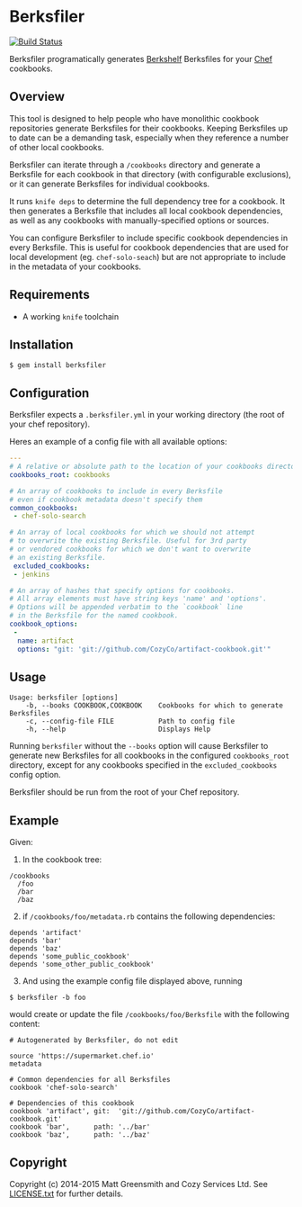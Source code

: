 # Berksfiler

[![Build Status](https://travis-ci.org/mgreensmith/berksfiler.svg)](https://travis-ci.org/mgreensmith/berksfiler)

Berksfiler programatically generates [Berkshelf](http://berkshelf.com/) Berksfiles for your [Chef](https://www.chef.io/) cookbooks.

## Overview

This tool is designed to help people who have monolithic cookbook repositories generate Berksfiles for their cookbooks. Keeping Berksfiles up to date can be a demanding task, especially when they reference a number of other local cookbooks.

Berksfiler can iterate through a `/cookbooks` directory and generate a Berksfile for each cookbook in that directory (with configurable exclusions), or it can generate Berksfiles for individual cookbooks.

It runs `knife deps` to determine the full dependency tree for a cookbook. It then generates a Berksfile that includes all local cookbook dependencies, as well as any cookbooks with manually-specified options or sources.

You can configure Berksfiler to include specific cookbook dependencies in every Berksfile. This is useful for cookbook dependencies that are used for local development (eg. `chef-solo-seach`) but are not appropriate to include in the metadata of your cookbooks.

## Requirements

  - A working `knife` toolchain

## Installation

    $ gem install berksfiler

## Configuration

Berksfiler expects a `.berksfiler.yml` in your working directory (the root of your chef repository).

Heres an example of a config file with all available options:

```yaml
---
# A relative or absolute path to the location of your cookbooks directory.
cookbooks_root: cookbooks

# An array of cookbooks to include in every Berksfile
# even if cookbook metadata doesn't specify them
common_cookbooks:
 - chef-solo-search

# An array of local cookbooks for which we should not attempt
# to overwrite the existing Berksfile. Useful for 3rd party
# or vendored cookbooks for which we don't want to overwrite
# an existing Berksfile.
 excluded_cookbooks:
 - jenkins

# An array of hashes that specify options for cookbooks.
# All array elements must have string keys 'name' and 'options'.
# Options will be appended verbatim to the `cookbook` line
# in the Berksfile for the named cookbook.
cookbook_options:
 -
  name: artifact
  options: "git: 'git://github.com/CozyCo/artifact-cookbook.git'"
```

## Usage

```
Usage: berksfiler [options]
    -b, --books COOKBOOK,COOKBOOK    Cookbooks for which to generate Berksfiles
    -c, --config-file FILE           Path to config file
    -h, --help                       Displays Help
```

Running `berksfiler` without the `--books` option will cause Berksfiler to generate
new Berksfiles for all cookbooks in the configured `cookbooks_root` directory,
except for any cookbooks specified in the `excluded_cookbooks` config option.

Berksfiler should be run from the root of your Chef repository.

## Example

Given:

1. In the cookbook tree:
```
/cookbooks
  /foo
  /bar
  /baz
```

2. if `/cookbooks/foo/metadata.rb` contains the following dependencies:
```
depends 'artifact'
depends 'bar'
depends 'baz'
depends 'some_public_cookbook'
depends 'some_other_public_cookbook'
```

3. And using the example config file displayed above, running
```
$ berksfiler -b foo
```

would create or update the file `/cookbooks/foo/Berksfile` with the following content:
```
# Autogenerated by Berksfiler, do not edit

source 'https://supermarket.chef.io'
metadata

# Common dependencies for all Berksfiles
cookbook 'chef-solo-search'

# Dependencies of this cookbook
cookbook 'artifact', git:  'git://github.com/CozyCo/artifact-cookbook.git'
cookbook 'bar',      path: '../bar'
cookbook 'baz',      path: '../baz'
```

## Copyright

Copyright (c) 2014-2015 Matt Greensmith and Cozy Services Ltd. See [LICENSE.txt](LICENSE.txt) for
further details.